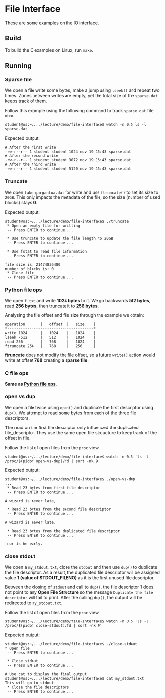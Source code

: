 # File Interface

These are some examples on the IO interface.

## Build

To build the C examples on Linux, run `make`.

## Running

### Sparse file

We open a file write some bytes, make a jump using `lseek()` and repeat two times.
Zones between writes are empty, yet the total size of the `sparse.dat` keeps track of them.

Follow this example using the following command to track `sparse.dat` file size.

```console
student@os:~/.../lecture/demo/file-interface$ watch -n 0.5 ls -l sparse.dat
```

Expected output:

```console
# After the first write
-rw-r--r-- 1 student student 1024 nov 19 15:43 sparse.dat
# After the second write
-rw-r--r-- 1 student student 3072 nov 19 15:43 sparse.dat
# After the third write
-rw-r--r-- 1 student student 5120 nov 19 15:43 sparse.dat
```

### Truncate

We open `fake-gargantua.dat` for write and use `ftruncate()` to set its size to `20GB`.
This only impacts the metadata of the file, so the size (number of used blocks) stays **0**.

Expected output:

```console
student@os:~/.../lecture/demo/file-interface$ ./truncate
 * Open an empty file for writting
 -- Press ENTER to continue ...

 * Use truncate to update the file length to 20GB
 -- Press ENTER to continue ...

 * Use fstat to read file information
 -- Press ENTER to continue ...

file size is: 21474836480
number of blocks is: 0
 * Close file
 -- Press ENTER to continue ...
```

### Python file ops

We open `f.txt` and write **1024 bytes** to it.
We go backwards **512 bytes**, read **256 bytes**, then truncate it to **256 bytes**.

Analysing the file offset and file size through the example we obtain:

```console
operation       |   offset  |   size    |
*---------------------------------------*
write 1024      |   1024    |   1024    |
lseek -512      |   512     |   1024    |
read 256        |   768     |   1024    |
ftruncate 256   |   768     |   256     |
```

**ftruncate** does not modify the file offset, so a future `write()` action would write at offset **768** creating a **sparse file**.

### C file ops

**Same as [Python file ops](#python-file-ops)**.

### open vs dup

We open a file twice using `open()` and duplicate the first descriptor using `dup()`.
We attempt to read some bytes from each of the three file descriptors.

The read on the first file descriptor only influenced the duplicated file_descriptor.
They use the same open file strcucture to keep track of the offset in file.

Follow the list of open files from the `proc` view:

```console
student@os:~/.../lecture/demo/file-interface$ watch -n 0.5 'ls -l /proc/$(pidof open-vs-dup)/fd | sort -nk 9'
```

Expected output:

```console
student@os:~/.../lecture/demo/file-interface$ ./open-vs-dup
...
 * Read 23 bytes from first file descriptor
 -- Press ENTER to continue ...

A wizard is never late,

 * Read 23 bytes from the second file descriptor
 -- Press ENTER to continue ...

A wizard is never late,

 * Read 23 bytes from the duplicated file descriptor
 -- Press ENTER to continue ...

 nor is he early.
```

### close stdout

We open a `my_stdout.txt`, close the `stdout` and then use `dup()` to duplicate the file descriptor.
As a result, the duplicated file descriptor will be assigned value **1 (value of STDOUT_FILENO)** as it is the first unused file descriptor.

Between the closing of `stdout` and call to `dup()`, the file descriptor 1 does not point to any **Open File Structure** so the message `Duplicate the file descriptor` will fail to print.
After the calling `dup()`, the output will be redirected to `my_stdout.txt`.

Follow the list of open files from the `proc` view:

```console
student@os:~/.../lecture/demo/file-interface$ watch -n 0.5 'ls -l /proc/$(pidof close-stdout)/fd | sort -nk 9'
```

Expected output:

```console
student@os:~/.../lecture/demo/file-interface$ ./close-stdout
* Open file
 -- Press ENTER to continue ...

 * Close stdout
 -- Press ENTER to continue ...

# Use cat to display the final output
student@os:~/.../lecture/demo/file-interface$ cat my_stdout.txt
This will go to stdout
 * Close the file descriptors
 -- Press ENTER to continue ...
```
